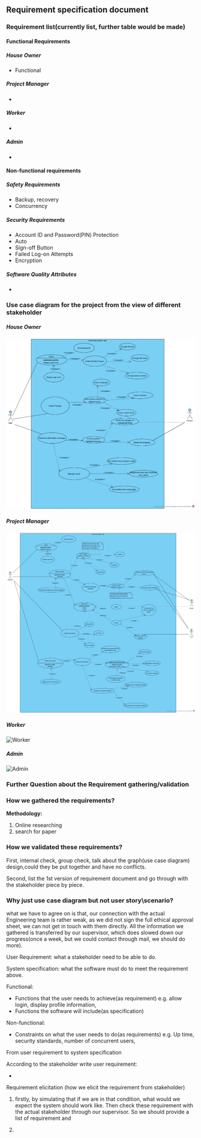 ## Requirement specification document



### Requirement list(currently list, further table would be made)

#### Functional Requirements

##### House Owner

- Functional 



##### Project Manager

- 



##### Worker

- 



##### Admin

- 



#### Non-functional requirements

##### Safety Requirements

- Backup, recovery
- Concurrency



##### Security Requirements

- Account ID and Password(PIN) Protection
- Auto 
- Sign-off Button
- Failed Log-on Attempts
- Encryption



##### Software Quality Attributes

- 



### Use case diagram for the project from the view of different stakeholder



##### House Owner



![House Owner](UseCaseAnalysis/UseCaseDiagram/HouseOwner/HouseOwner.jpg)



##### Project Manager



![Project Manager](UseCaseAnalysis/UseCaseDiagram/ProjectManager/ProjectManager.jpg)

##### Worker

![Worker]()

##### Admin

![Admin]()



### Further Question about the Requirement gathering/validation

### How we gathered the requirements?

**Methodology:**

1. Online researching 
2. search for paper



### How we validated these requirements?

First, internal check, group check, talk about the graph(use case diagram) design,could they be put together and have no conflicts.

Second, list the 1st version of requirement document and go through with the stakeholder piece by piece.



### Why just use case diagram but not user story\scenario?





what we have to agree on is that, our connection with the actual Engineering team is rather weak, as we did not sign the full ethical approval sheet, we can not get in touch with them directly. All the information we gathered is transferred by our supervisor, which does slowed down our progress(once a week, but we could contact through mail, we should do more).





































User Requirement: what a stakeholder need to be able to do.

System specification: what the software must do to meet the requirement above.







Functional: 

- Functions that the user needs to achieve(as requirement) e.g. allow login, display profile information,
- Functions the software will include(as specification)

Non-functional:

- Constraints on what the user needs to do(as requirements) e.g. Up time, security standards, number of concurrent users,



From user requirement to system specification



According to the stakeholder write user requirement:

- 



Requirement elicitation (how we elicit the requirement from stakeholder)

1. firstly, by simulating that if we are in that condition, what would we expect the system should work like. Then check these requirement with the actual stakeholder through our supervisor. So we should provide a list of requirement and 

1. 







